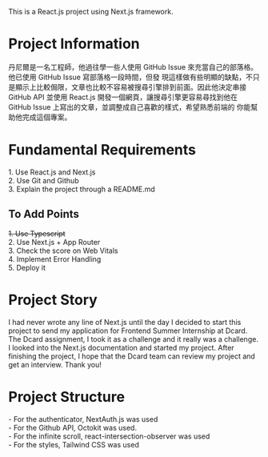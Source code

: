 This is a React.js project using Next.js framework.

<h1>Project Information</h1>
丹尼爾是⼀名⼯程師，他過往學⼀些⼈使⽤ GitHub Issue 來充當⾃⼰的部落格。他已使⽤ GitHub Issue 寫部落格⼀段時間，但發
現這樣做有些明顯的缺點，不只是顯⽰上⽐較侷限，⽂章也⽐較不容易被搜尋引擎排到前⾯。因此他決定串接 GitHub API 並使⽤
React.js 開發⼀個網⾴，讓搜尋引擎更容易尋找到他在 GitHub Issue 上寫出的⽂章，並調整成⾃⼰喜歡的樣式，希望熟悉前端的
你能幫助他完成這個專案。

<h1>Fundamental Requirements</h1> 
1. Use React.js and Next.js</br>
2. Use Git and Github</br>
3. Explain the project through a README.md</br>

<h2>To Add Points</h2>
<s>1. Use Typescript</s></br>
2. Use Next.js + App Router</br>
3. Check the score on Web Vitals</br>
4. Implement Error Handling</br>
5. Deploy it</br>

<h1>Project Story</h1>
I had never wrote any line of Next.js until the day I decided to start this project to send my application for Frontend Summer Internship at Dcard.
The Dcard assignment, I took it as a challenge and it really was a challenge. I looked into the Next.js documentation and started my project. 
After finishing the project, I hope that the Dcard team can review my project and get an interview. 
Thank you!

<h1>Project Structure</h1>
- For the authenticator, NextAuth.js was used</br>
- For the Github API, Octokit was used.</br>
- For the infinite scroll, react-intersection-observer was used</br>
- For the styles, Tailwind CSS was used</br> 


